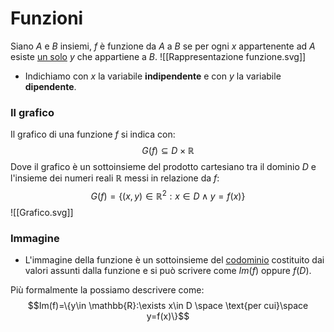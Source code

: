 # Funzioni
Siano $A$ e $B$ insiemi, $f$ è funzione da $A$ a $B$ se per ogni $x$ appartenente ad $A$ esiste <u>un solo</u> $y$ che appartiene a $B$.
![[Rappresentazione funzione.svg]]
- Indichiamo con $x$ la variabile **indipendente** e con $y$ la variabile **dipendente**.

### Il grafico
Il grafico di una funzione $f$ si indica con:
$$G(f)\subseteq D \times \mathbb{R}$$
Dove il grafico è un sottoinsieme del prodotto cartesiano tra il dominio $D$ e l'insieme dei numeri reali $\mathbb{R}$ messi in relazione da $f$:
$$G(f)=\{(x,y)\in \mathbb{R}^2:x\in D \land y=f(x)\}$$
![[Grafico.svg]]
### Immagine
- L'immagine della funzione è un sottoinsieme del <u>codominio</u> costituito dai valori assunti dalla funzione e si può scrivere come $Im(f)$ oppure $f(D)$.

Più formalmente la possiamo descrivere come:
$$Im(f)=\{y\in \mathbb{R}:\exists x\in D \space \text{per cui}\space y=f(x)\}$$
